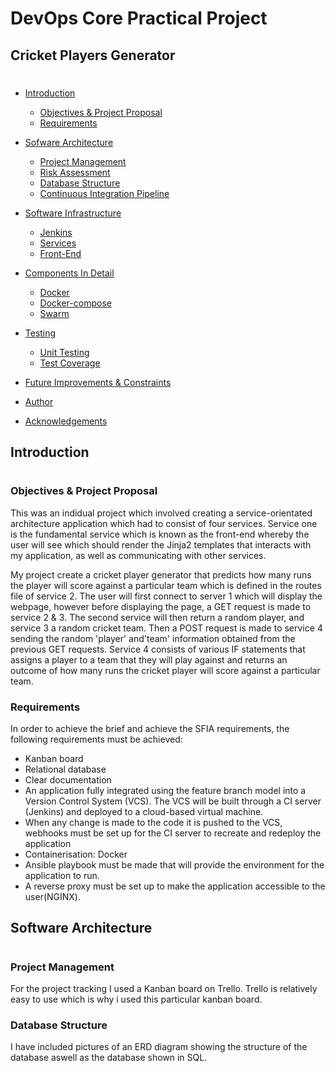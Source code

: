 # DevOps Core Practical Project
## Cricket Players Generator
# 
#
* [Introduction](#Introduction) 
  * [Objectives & Project Proposal](#)
  * [Requirements](#)
* [Sofware Architecture](#architecture)
  * [Project Management](#trello)
  * [Risk Assessment](#risk)
  * [Database Structure](#entity-relationship-diagram)
  * [Continuous Integration Pipeline](#CI)
* [Software Infrastructure](#softwareinfrastructure)
  * [Jenkins](#jenkins)
  * [Services](#SERVICES)
  * [Front-End](#FrontEnd)
* [Components In Detail](#components)
  * [Docker](#docker)
  * [Docker-compose](#docker-compose)
  * [Swarm](#Swarmconfig)

* [Testing](#Testing)
  * [Unit Testing](#Unittesting)
  * [Test Coverage](#testcoverage)
* [Future Improvements & Constraints](#FutureImprovementsandProblems)
* [Author](#Author)
* [Acknowledgements](#Acknowledgements)

## Introduction 
#

### Objectives & Project Proposal

This was an indidual project which involved creating a service-orientated architecture application which had to consist of four services. Service one is the fundamental service which is known as the front-end whereby the user will see which should render the Jinja2 templates that interacts with my application, as well as communicating with other services.

My project create a cricket player generator that predicts how many runs the player will score against a particular team which is defined in the routes file of service 2. The user will first connect to server 1 which will display the webpage, however before displaying the page, a GET request is made to service 2 & 3. The second service will then return a random player, and service 3 a random cricket team. Then a POST request is made to service 4 sending the random 'player' and'team' information obtained from the previous GET requests. Service 4 consists of various IF statements that assigns a player to a team that they will play against and returns an outcome of how many runs the cricket player will score against a particular team.


### Requirements

In order to achieve the brief and achieve the SFIA requirements, the following requirements must be achieved:

* Kanban board
* Relational database 
* Clear documentation 
* An application fully integrated using the feature branch model into a Version Control System (VCS). The VCS will be built through a CI server (Jenkins) and deployed to a cloud-based virtual machine. 
* When any change is made to the code it is pushed to the VCS, webhooks must be set up for the CI server to recreate and redeploy the application
* Containerisation: Docker
* Ansible playbook must be made that will provide the environment for the application to run.
* A reverse proxy must be set up to make the application accessible to the user(NGINX).

## Software Architecture
#
### Project Management
For the project tracking I used a Kanban board on Trello. Trello is relatively easy to use which is why i used this particular kanban board.















### Database Structure
I have included pictures of an ERD diagram showing the structure of the database aswell as the database shown in SQL.


